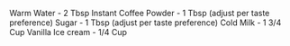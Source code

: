 Warm Water - 2 Tbsp
Instant Coffee Powder - 1 Tbsp (adjust per taste preference)
Sugar - 1 Tbsp (adjust per taste preference)
Cold Milk - 1 3/4 Cup
Vanilla Ice cream - 1/4 Cup